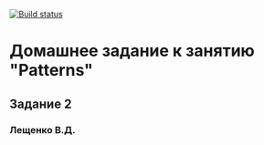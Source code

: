 [![Build status](https://ci.appveyor.com/api/projects/status/01icg6o8e04tc0sx?svg=true)](https://ci.appveyor.com/project/ValeriyLSK/patterns-2)
# Домашнее задание к занятию "Patterns"
## Задание 2 
### Лещенко В.Д.